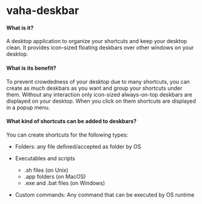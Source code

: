 # vaha-deskbar

#### What is it?
A desktop application to organize your shortcuts and keep your desktop clean. It provides icon-sized floating deskbars over other windows on your desktop.

#### What is its benefit?
To prevent crowdedness of your desktop due to many shortcuts, you can create as much deskbars as you want and group your shortcuts under them. Without any interaction only icon-sized always-on-top deskbars are displayed on your desktop. When you click on them shortcuts are displayed in a popup menu.

#### What kind of shortcuts can be added to deskbars?
You can create shortcuts for the following types:
- Folders: any file defined/accepted as folder by OS

- Executables and scripts
  - .sh files (on Unix)
  - .app folders (on MacOS)
  - .exe and .bat files (on Windows)

- Custom commands: Any command that can be executed by OS runtime

